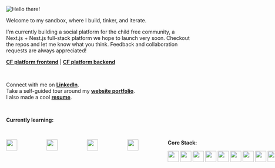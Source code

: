 ![Hello there!](https://media.giphy.com/media/xTiIzJSKB4l7xTouE8/giphy.gif)

Welcome to my sandbox, where I build, tinker, and iterate. 

I'm currently building a social platform for the child free community, a Next.js + Nest.js full-stack platform we hope to launch very soon. Checkout the repos and let me know what you think. Feedback and collaboration requests are always appreciated!

**[CF platform frontend](https://github.com/sbassong/cf-platform-frontend)** |
**[CF platform backend](https://github.com/sbassong/cf-platform-backend)**

<br>

Connect with me on **<a href="https://www.linkedin.com/in/sambassong/">LinkedIn</a>**.
<br>
Take a self-guided tour around my **[website portfolio](https://sambassong.com)**.
<br>
I also made a cool **<a href="https://drive.google.com/file/d/1oYKyaHaM1yW303glGqHOR08yG1AeNK2L/view?usp=drive_link">resume</a>**.

<br> 

**Currently learning:**
<div style="display: flex; gap: 5rem; align-items: center;">
 <img src="https://iconic-api.onrender.com/dark/fastapi" width="30px" />
 <img src="https://iconic-api.onrender.com/dark/docker" width="30px" />
 <img src="https://iconic-api.onrender.com/dark/redis" width="30px" />
 <img src="https://iconic-api.onrender.com/dark/numpy" width="30px" />
<div>

<br>

**Core Stack:**

<div style="display: flex; gap: 4px; align-items: center;">
<img src="https://iconic-api.onrender.com/dark/js" width="30px" />
<img src="https://iconic-api.onrender.com/dark/typescript" width="30px" />
<img src="https://iconic-api.onrender.com/dark/python" width="30px" />
<img src="https://iconic-api.onrender.com/dark/html" width="30px" />
<img src="https://iconic-api.onrender.com/dark/css" width="30px" />
<div>

<div style="display: flex; gap: 4px; align-items: center;">
<img src="https://iconic-api.onrender.com/dark/react" width="30px" />
<img src="https://iconic-api.onrender.com/dark/redux" width="30px" />
<img src="https://iconic-api.onrender.com/dark/nextjs" width="30px" />
<img src="https://iconic-api.onrender.com/dark/vue" width="30px" />
<img src="https://iconic-api.onrender.com/dark/tailwind" width="30px" />
<img src="https://iconic-api.onrender.com/dark/figma" width="30px" />
<div>
 
<div style="display: flex; gap: 4px; align-items: center;">
<img src="https://iconic-api.onrender.com/dark/nodejs" width="30px" />
<img src="https://iconic-api.onrender.com/dark/express" width="30px" />
<img src="https://iconic-api.onrender.com/dark/flask" width="30px" />
<img src="https://iconic-api.onrender.com/dark/django" width="30px" />
<img src="https://iconic-api.onrender.com/dark/mongodb" width="30px" />
<img src="https://iconic-api.onrender.com/dark/postgresql" width="30px" />
<img src="https://iconic-api.onrender.com/dark/pandas" width="30px" />
<div>

 <div style="display: flex; gap: 4px; align-items: center;">
<img src="https://iconic-api.onrender.com/dark/aws" width="30px" />
<img src="https://iconic-api.onrender.com/dark/jest" width="30px" />
<img src="https://iconic-api.onrender.com/dark/git" width="30px" />
<img src="https://iconic-api.onrender.com/dark/github-actions" width="30px" />
<img src="https://iconic-api.onrender.com/dark/gitlab" width="30px" />
<img src="https://iconic-api.onrender.com/dark/vercel" width="30px" />
<img src="https://iconic-api.onrender.com/dark/heroku" width="30px" />
<img src="https://iconic-api.onrender.com/dark/render" width="30px" />
<div>

